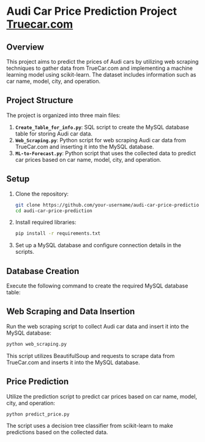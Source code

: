 # Audi Car Price Prediction Project <a href="https://www.truecar.com/used-cars-for-sale/listings/audi/?page=1">Truecar.com</a>

## Overview

This project aims to predict the prices of Audi cars by utilizing web scraping techniques to gather data from TrueCar.com and implementing a machine learning model using scikit-learn. The dataset includes information such as car name, model, city, and operation.

## Project Structure

The project is organized into three main files:

1. **`Create_Table_for_info.py`**: SQL script to create the MySQL database table for storing Audi car data.
2. **`Web_Scraping.py`**: Python script for web scraping Audi car data from TrueCar.com and inserting it into the MySQL database.
3. **`ML-to-Forecast.py`**: Python script that uses the collected data to predict car prices based on car name, model, city, and operation.

## Setup

1. Clone the repository:

    ```bash
    git clone https://github.com/your-username/audi-car-price-prediction.git
    cd audi-car-price-prediction
    ```

2. Install required libraries:

    ```bash
    pip install -r requirements.txt
    ```

3. Set up a MySQL database and configure connection details in the scripts.

## Database Creation

Execute the following command to create the required MySQL database table:

## Web Scraping and Data Insertion
Run the web scraping script to collect Audi car data and insert it into the MySQL database:

```bash
python web_scraping.py
```
This script utilizes BeautifulSoup and requests to scrape data from TrueCar.com and inserts it into the MySQL database.

## Price Prediction
Utilize the prediction script to predict car prices based on car name, model, city, and operation:
```bash
python predict_price.py
```
The script uses a decision tree classifier from scikit-learn to make predictions based on the collected data.

